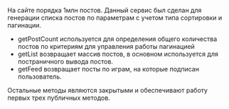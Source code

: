 На сайте порядка 1млн постов. Данный сервис был сделан для генерации списка постов по параметрам с учетом типа сортировки и пагинации.

- getPostCount используется для определения общего количества постов по критериям для управления работы пагинацией
- getList возвращает массив постов, в основном используется для постраничного вывода постов.
- getFeed возвращает посты по играм, на которые подписан пользователь. 

Остальные методы являются закрытыми и обеспечивают работу первых трех публичных методов.
